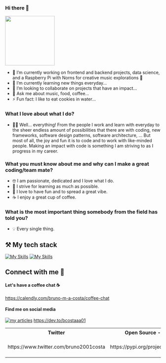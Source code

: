 ### Hi there 👋

<img style="height: 160px" src="https://media.tenor.com/O9cMdj1wkgAAAAAC/mickey-mouse-wave.gif" />

- 🔭 I’m currently working on frontend and backend projects, data science, and a Raspberry Pi with Norns for creative music explorations 🔮
- 🌱 I’m currently learning new things everyday...
- 👯 I’m looking to collaborate on projects that have an impact...
- 💬 Ask me about music, food, coffee...
- ⚡ Fun fact: I like to eat cookies in water...

### What I love about what I do?

- 👨‍💻 Well... everything! From the people I work and learn with everyday to the sheer endless amount of possibilities that there are with coding, new frameworks, software design patterns, software architecture, ... But most of all, the joy and fun it is to code and to work with like-minded people. Making an impact with code is something I am striving to as I progress in my career. 

### What you must know about me and why can I make a great coding/team mate?

- 🤓 I am passionate, dedicated and I love what I do.
- 🥳 I strive for learning as much as possible.
- 🍕 I love to have fun and to spread a great vibe.
- ☕️ I enjoy a great cup of coffee. 

### What is the most important thing somebody from the field has told you?

- 💡 Every single thing.

## ⚒️ My tech stack

[![My Skills](https://skillicons.dev/icons?i=js,html,css,react,vue,svelte,figma,nuxt,ruby,nodejs,tailwind,ts,webpack,vite,py,fastapi,flask,java,php,laravel,supabase,gitlab,github,githubactions,firebase,pinia&theme=light)](https://skills.thijs.gg)
[![My Skills](https://skillicons.dev/icons?i=jest,d3,threejs,gatsby,vitest,dynamodb,sqlite,git,gql,webpack,npm,jquery,powershell,angular,bash,styledcomponents,postman,lua,kubernetes,terraform,docker,aws,mysql,postgres,mongodb&theme=light)](https://skills.thijs.gg)

## Connect with me 📲

<h4>Let's have a coffee chat ☕</h4>

https://calendly.com/bruno-m-a-costa/coffee-chat

<h4>Find me on social media</h4>

[![my articles](https://skillicons.dev/icons?i=devto&theme=light)](https://skills.thijs.gg)
https://dev.to/bcostaaa01

<table>
  <tr>
    <th>Twitter</th>
    <th>Open Source - Python</th>
    <th>Open Source - npm</th>
    <th>My website</th>
  </tr>
  <tr>
    <td>
https://www.twitter.com/bruno2001costa
    </td> 
    <td>
https://pypi.org/project/hubmigrate/
    </td>
    <td>
https://www.npmjs.com/~bcostaaa01
    </td>
    <td>
      https://bruno-costa-web.vercel.app/
    </td>
  </tr>
</table>
